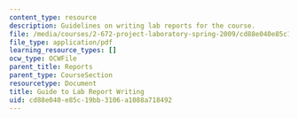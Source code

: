 ```yaml
---
content_type: resource
description: Guidelines on writing lab reports for the course.
file: /media/courses/2-672-project-laboratory-spring-2009/cd88e040e85c19bb3106a1088a718492_labmanual.pdf
file_type: application/pdf
learning_resource_types: []
ocw_type: OCWFile
parent_title: Reports
parent_type: CourseSection
resourcetype: Document
title: Guide to Lab Report Writing
uid: cd88e040-e85c-19bb-3106-a1088a718492
---
```

